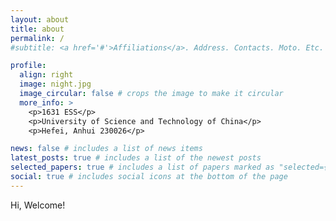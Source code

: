 ```yaml
---
layout: about
title: about
permalink: /
#subtitle: <a href='#'>Affiliations</a>. Address. Contacts. Moto. Etc.

profile:
  align: right
  image: night.jpg
  image_circular: false # crops the image to make it circular
  more_info: >
    <p>1631 ESS</p>
    <p>University of Science and Technology of China</p>
    <p>Hefei, Anhui 230026</p>

news: false # includes a list of news items
latest_posts: true # includes a list of the newest posts
selected_papers: true # includes a list of papers marked as "selected={true}"
social: true # includes social icons at the bottom of the page
---
```

Hi, Welcome!
